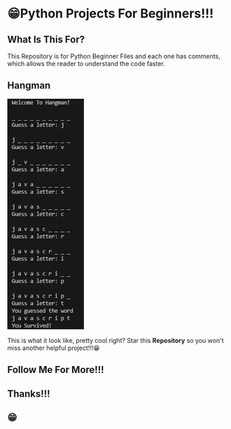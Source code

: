 # 😁Python Projects For Beginners!!!

## What Is This For?
This Repository is for Python Beginner Files and each one has comments, which allows the reader to understand the code faster.

## Hangman
![Banner Image](https://github.com/JacksonStorm99/Python-Beginner-Projects/blob/main/Screenshot%202025-02-21%20103619.png?raw=true)

This is what it look like, pretty cool right? Star this __Repository__ so you won't miss another helpful project!!!😁 
## Follow Me For More!!!
## Thanks!!!
## 😁
